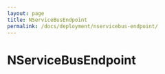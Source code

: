 ```yaml
---
layout: page
title: NServiceBusEndpoint
permalink: /docs/deployment/nservicebus-endpoint/
---
```


NServiceBusEndpoint
===================